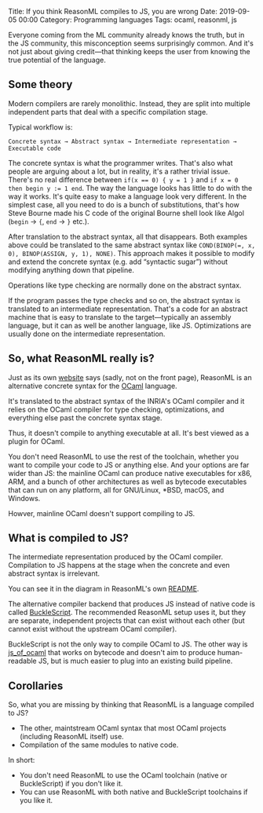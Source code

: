 Title: If you think ReasonML compiles to JS, you are wrong
Date: 2019-09-05 00:00
Category: Programming languages
Tags: ocaml, reasonml, js

Everyone coming from the ML community already knows the truth, but in the JS community, this misconception
seems surprisingly common. And it's not just about giving credit—that thinking keeps the user from knowing the true
potential of the language.

## Some theory

Modern compilers are rarely monolithic. Instead, they are split into multiple independent parts
that deal with a specific compilation stage.

Typical workflow is:

```
Concrete syntax → Abstract syntax → Intermediate representation → Executable code
```

The concrete syntax is what the programmer writes. That's also what people are arguing about a lot,
but in reality, it's a rather trivial issue. There's no real difference between `if(x == 0) { y = 1 }`
and `if x = 0 then begin y := 1 end`. The way the language looks has little to do with the way it works.
It's quite easy to make a language look very different. In the simplest case, all you need to do is a bunch
of substitutions, that's how Steve Bourne made his C code of the original Bourne shell look like Algol
(`begin` → `{`, `end` → `}` etc.).

After translation to the abstract syntax, all that disappears. Both examples above could be translated to
the same abstract syntax like `COND(BINOP(=, x, 0), BINOP(ASSIGN, y, 1), NONE)`.
This approach makes it possible to modify and extend the concrete syntax (e.g. add &ldquo;syntactic sugar&rdquo;)
without modifying anything down that pipeline.

Operations like type checking are normally done on the abstract syntax.

If the program passes the type checks and so on, the abstract syntax is translated to an intermediate representation. That's a code
for an abstract machine that is easy to translate to the target—typically an assembly language, but it can as well
be another language, like JS. Optimizations are usually done on the intermediate representation.

## So, what ReasonML really is?

Just as its own [website](https://reasonml.github.io/docs/en/what-and-why) says (sadly, not on the front page),
ReasonML is an alternative concrete syntax for the [OCaml](https://ocaml.org) language.

It's translated to the abstract syntax of the INRIA's OCaml compiler and it relies on the OCaml compiler for type checking,
optimizations, and everything else past the concrete syntax stage.

Thus, it doesn't compile to anything executable at all. It's best viewed as a plugin for OCaml.

You don't need ReasonML to use the rest of the toolchain, whether you want to compile your code to JS or anything else.
And your options are far wider than JS: the mainline OCaml can produce native executables for x86, ARM, and a bunch of other
architectures as well as bytecode executables that can run on any platform, all for GNU/Linux, *BSD, macOS, and Windows.

Howver, mainline OCaml doesn't support compiling to JS.

## What is compiled to JS?

The intermediate representation produced by the OCaml compiler. Compilation to JS happens at the stage when the concrete
and even abstract syntax is irrelevant.

You can see it in the diagram in ReasonML's own [README](https://github.com/facebook/reason/tree/master/src#repo-walkthrough).

The alternative compiler backend that produces JS instead of native code is called [BuckleScript](https://bucklescript.github.io/).
The recommended ReasonML setup uses it, but they are separate, independent projects that can exist without each other
(but cannot exist without the upstream OCaml compiler).

BuckleScript is not the only way to compile OCaml to JS. The other way is [js_of_ocaml](https://ocsigen.org/js_of_ocaml/dev/manual/overview)
that works on bytecode and doesn't aim to produce human-readable JS, but is much easier to plug into an existing build pipeline.

## Corollaries

So, what you are missing by thinking that ReasonML is a language compiled to JS?

* The other, maintstream OCaml syntax that most OCaml projects (including ReasonML itself) use.
* Compilation of the same modules to native code.

In short:

* You don't need ReasonML to use the OCaml toolchain (native or BuckleScript) if you don't like it.
* You can use ReasonML with both native and BuckleScript toolchains if you like it.
